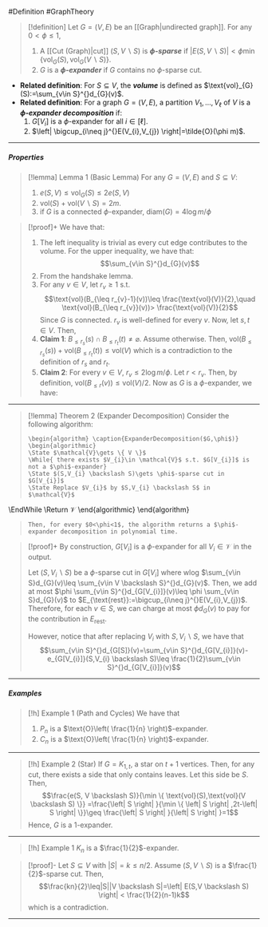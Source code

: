 #Definition #GraphTheory 

> [!definition]
> Let $G=(V,E)$ be an [[Graph|undirected graph]]. For any $0<\phi\leq 1$, 
> 1. A [[Cut (Graph)|cut]] $(S, V\backslash S)$ is ***$\phi$-sparse*** if $\left| E(S, V \backslash S) \right|<\phi\min \left\{  \text{vol}_{G}(S), \text{vol}_{G}(V \backslash S)  \right\}$.
> 3. $G$ is a ***$\phi$-expander*** if $G$ contains no $\phi$-sparse cut.
- **Related definition**: For $S\subseteq V$, the ***volume*** is defined as $\text{vol}_{G}(S):=\sum_{v\in S}^{}d_{G}(v)$. 
- **Related definition**: For a graph $G=(V,E)$, a partition $V_{1},\dots,V_{\ell}$ of $V$ is a ***$\phi$-expander decomposition*** if:
	1. $G[V_{i}]$ is a $\phi$-expander for all $i\in[\ell]$.
	2. $\left| \bigcup_{i\neq j}^{}E(V_{i},V_{j}) \right|=\tilde{O}(\phi m)$.
---
##### Properties

> [!lemma] Lemma 1 (Basic Lemma)
> For any $G=(V,E)$ and $S\subseteq V$:
> 1. $e(S, V )\leq \text{vol}_{G}(S)\leq 2e(S, V)$ 
> 2. $\text{vol}(S)+\text{vol}(V \backslash S)=2m$.
> 3. if $G$ is a connected $\phi$-expander, $\text{diam}(G)=4\log m / \phi$

> [!proof]+
> We have that:
> 1. The left inequality is trivial as every cut edge contributes to the volume. For the upper inequality, we have that: $$\sum_{v\in S}^{}d_{G}(v)$$
> 2. From the handshake lemma.
> 3. For any $v\in V$, let $r_{v}\geq 1$ s.t. $$\text{vol}(B_{\leq r_{v}-1}(v))\leq \frac{\text{vol}(V)}{2},\quad \text{vol}(B_{\leq r_{v}}(v))> \frac{\text{vol}(V)}{2}$$Since $G$ is connected. $r_{v}$ is well-defined for every $v$. Now, let $s,t\in V$. Then, 
> 	1. **Claim 1**: $B_{\leq r_{s}}(s)\cap B_{\leq r_{t}}(t)\neq\varnothing$.
> 	   Assume otherwise. Then, $\text{vol}(B_{\leq r_{s}}(s))+\text{vol}(B_{\leq r_{t}}(t))\leq \text{vol}(V)$ which is a contradiction to the definition of $r_{s}$ and $r_{t}$.
> 	2. **Claim 2**: For every $v\in V$, $r_{v}\leq 2\log m / \phi$. 
> 	   Let $r<r_{v}$. Then, by definition, $\text{vol}(B_{\leq r}(v))\leq \text{vol}(V) /2$. Now as $G$ is a $\phi$-expander, we have: 
---
> [!lemma] Theorem 2 (Expander Decomposition)
> Consider the following algorithm:
> ```pseudo
> \begin{algorithm} \caption{ExpanderDecomposition($G,\phi$)}
> \begin{algorithmic} 
> \State $\mathcal{V}\gets \{ V \}$
> \While{ there exists $V_{i}\in \mathcal{V}$ s.t. $G[V_{i}]$ is not a $\phi$-expander}
> \State $(S,V_{i} \backslash S)\gets \phi$-sparse cut in $G[V_{i}]$
> \State Replace $V_{i}$ by $S,V_{i} \backslash S$ in $\mathcal{V}$
\EndWhile
\Return $\mathcal{V}$
\end{algorithmic}
\end{algorithm}
> ```
> Then, for every $0<\phi<1$, the algorithm returns a $\phi$-expander decomposition in polynomial time.

> [!proof]+
> By construction, $G[V_{i}]$ is a $\phi$-expander for all $V_{i}\in \mathcal{V}$ in the output. 
> 
> 
> 
> Let $(S,V_{i} \backslash S)$ be a $\phi$-sparse cut in $G[V_{i}]$ where wlog $\sum_{v\in S}d_{G}(v)\leq \sum_{v\in V \backslash S}^{}d_{G}(v)$. Then, we add at most $\phi \sum_{v\in S}^{}d_{G[V_{i}]}(v)\leq \phi \sum_{v\in S}d_{G}(v)$ to $E_{\text{rest}}:=\bigcup_{i\neq j}^{}E(V_{i},V_{j})$. Therefore, for each $v\in S$, we can charge at most $\phi d_{G}(v)$ to pay for the contribution in $E_{\text{rest}}$.
> 
> However, notice that after replacing $V_{i}$ with $S,V_{i} \backslash S$, we have that $$\sum_{v\in S}^{}d_{G[S]}(v)=\sum_{v\in S}^{}d_{G[V_{i}]}(v)-e_{G[V_{i}]}(S,V_{i} \backslash S)\leq \frac{1}{2}\sum_{v\in S}^{}d_{G[V_{i}]}(v)$$

---
##### Examples
> [!h] Example 1 (Path and Cycles)
> We have that
> 1. $P_{n}$ is a $\text{O}\left( \frac{1}{n} \right)$-expander.
> 2. $C_{n}$ is a $\text{O}\left( \frac{1}{n} \right)$-expander.
---
> [!h] Example 2 (Star)
> If $G=K_{1,t}$, a star on $t+1$ vertices. Then, for any cut, there exists a side that only contains leaves. Let this side be $S$. Then, $$\frac{e(S, V \backslash S)}{\min \{ \text{vol}(S),\text{vol}(V \backslash S) \}} =\frac{\left| S \right| }{\min \{  \left| S \right| ,2t-\left| S \right|  \}}\geq \frac{\left| S \right| }{\left| S \right| }=1$$Hence, $G$ is a $1$-expander.
---
> [!h] Example 1
> $K_{n}$ is a $\frac{1}{2}$-expander.

> [!proof]-
> Let $S\subseteq V$ with $\left| S \right|=k\leq n / 2$. Assume $(S,V\backslash S)$ is a $\frac{1}{2}$-sparse cut. Then, $$\frac{kn}{2}\leq|S||V \backslash S|=\left| E(S,V \backslash S) \right| < \frac{1}{2}(n-1)k$$which is a contradiction.
---
